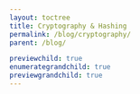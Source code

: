 ```yaml
---
layout: toctree
title: Cryptography & Hashing
permalink: /blog/cryptography/
parent: /blog/

previewchild: true
enumerategrandchild: true
previewgrandchild: true
---
```


